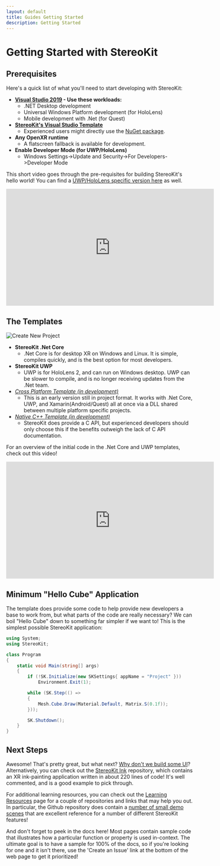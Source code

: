 ```yaml
---
layout: default
title: Guides Getting Started
description: Getting Started
---
```


# Getting Started with StereoKit

## Prerequisites

Here's a quick list of what you'll need to start developing with StereoKit:

- **[Visual Studio 2019](https://visualstudio.microsoft.com/vs/) - Use these workloads:**
  - .NET Desktop development
  - Universal Windows Platform development (for HoloLens)
  - Mobile development with .Net (for Quest)
- **[StereoKit's Visual Studio Template](https://marketplace.visualstudio.com/items?itemName=NickKlingensmith.StereoKitTemplates)**
  - Experienced users might directly use the [NuGet package](https://www.nuget.org/packages/StereoKit).
- **Any OpenXR runtime**
  - A flatscreen fallback is available for development.
- **Enable Developer Mode (for UWP/HoloLens)**
  - Windows Settings->Update and Security->For Developers->Developer Mode

This short video goes through the pre-requisites for building StereoKit's
hello world! You can find a [UWP/HoloLens specific version here](https://www.youtube.com/watch?v=U_7VNIcPQaM)
as well.
<iframe width="560" height="315" src="https://www.youtube-nocookie.com/embed/lOYs8seoRpc" title="YouTube video player" frameborder="0" allow="accelerometer; autoplay; clipboard-write; encrypted-media; gyroscope; picture-in-picture" allowfullscreen></iframe>

## The Templates

![Create New Project]({{site.url}}/img/screenshots/VSNewProject.png)

- **StereoKit .Net Core**
  - .Net Core is for desktop XR on Windows and Linux. It is simple, compiles quickly, and is the best option for most developers.
- **StereoKit UWP**
  - UWP is for HoloLens 2, and can run on Windows desktop. UWP can be slower to compile, and is no longer receiving updates from the .Net team.
- _[Cross Platform Template (in development)](https://github.com/maluoi/StereoKit/tree/master/StereoKitTemplates/StereoKitXPlat)_
  - This is an early version still in project format. It works with .Net Core, UWP, and Xamarin(Android/Quest) all at once via a DLL shared between multiple platform specific projects.
- _[Native C++ Template (in development)](https://github.com/maluoi/StereoKit/tree/master/StereoKitTemplates/SKNative)_
  - StereoKit does provide a C API, but experienced developers should only choose this if the benefits outweigh the lack of C API documentation.

For an overview of the initial code in the .Net Core and UWP templates,
check out this video!
<iframe width="560" height="315" src="https://www.youtube-nocookie.com/embed/apcWlHNJ5kM" title="YouTube video player" frameborder="0" allow="accelerometer; autoplay; clipboard-write; encrypted-media; gyroscope; picture-in-picture" allowfullscreen></iframe>

## Minimum "Hello Cube" Application

The template does provide some code to help provide new developers a base
to work from, but what parts of the code are really necessary? We can boil
"Hello Cube" down to something far simpler if we want to! This is the
simplest possible StereoKit application:

```csharp
using System;
using StereoKit;

class Program
{
	static void Main(string[] args)
	{
		if (!SK.Initialize(new SKSettings{ appName = "Project" }))
			Environment.Exit(1);

		while (SK.Step(() =>
		{
			Mesh.Cube.Draw(Material.Default, Matrix.S(0.1f));
		}));

		SK.Shutdown();
	}
}
```

## Next Steps

Awesome! That's pretty great, but what next? [Why don't we build some UI]({{site.url}}/Pages/Guides/User-Interface.html)?
Alternatively, you can check out the [StereoKit Ink](https://github.com/maluoi/StereoKit-PaintTutorial)
repository, which contains an XR ink-painting application written in about
220 lines of code! It's well commented, and is a good example to pick
through.

For additional learning resources, you can check out the [Learning Resources]({{site.url}}/Pages/Guides/Learning-Resources.html)
page for a couple of repositories and links that may help you out. In
particular, the Github repository does contain a [number of small demo scenes](https://github.com/maluoi/StereoKit/tree/master/Examples/StereoKitTest/Demos)
that are excellent reference for a number of different StereoKit features!

And don't forget to peek in the docs here! Most pages contain sample code
that illustrates how a particular function or property is used
in-context. The ultimate goal is to have a sample for 100% of the docs,
so if you're looking for one and it isn't there, use the 'Create an Issue'
link at the bottom of the web page to get it prioritized!

